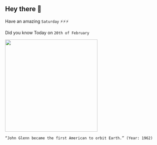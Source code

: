 ## Hey there 👋
Have an amazing `Saturday` ⚡⚡⚡

Did you know Today on `20th of February`
 
 [<img src="https://www.nydailynews.com/resizer/X6QLvlM4wqCS-vZv58__ICXYteg=/1200x0/top/arc-anglerfish-arc2-prod-tronc.s3.amazonaws.com/public/QLG53UMFE7JLWRMNDDMI4WAZDY.jpg" width="300" />](https://www.history.com/this-day-in-history/an-american-orbits-earth) 
 ```
“John Glenn became the first American to orbit Earth.” (Year: 1962)
```
